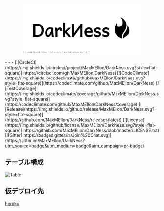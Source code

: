 <p align="center">
  <img src="./public/logo.png">
</p>
- - -
[![CircleCI](https://img.shields.io/circleci/project/MaxMEllon/DarkNess.svg?style=flat-square)](https://circleci.com/gh/MaxMEllon/DarkNess)
[![CodeClimate](https://img.shields.io/codeclimate/github/MaxMEllon/DarkNess.svg?style=flat-square)](https://codeclimate.com/github/MaxMEllon/DarkNess)
[![TestCoverage](https://img.shields.io/codeclimate/coverage/github/MaxMEllon/DarkNess.svg?style=flat-square)](https://codeclimate.com/github/MaxMEllon/DarkNess/coverage)
[![Release](https://img.shields.io/github/release/MaxMEllon/DarkNess.svg?style=flat-square)](https://github.com/MaxMEllon/DarkNess/releases/latest)
[![License](https://img.shields.io/github/license/MaxMEllon/DarkNess.svg?style=flat-square)](https://github.com/MaxMEllon/DarkNess/blob/master/LICENSE.txt)
[![Gitter](https://badges.gitter.im/Join%20Chat.svg)](https://gitter.im/MaxMEllon/DarkNess?utm_source=badge&utm_medium=badge&utm_campaign=pr-badge)

## テーブル構成
![Table](http://plantuml.com:80/plantuml/png/PO-n3i8m34JtV8ML4Qa3QpS6TXRcAhHMQobDeiG5gOX_nxWI17MnuikxizrxLmfS2sPu6W0QMg30yiBPaM-XSAOmIf-4UyGyVAMNCRsQptSChEv5OhfVH70pxl6JlospuYZ62cTYZzN4bLAN74_xYCiKEMh4t_-d7N6B4rQFiaSBJMx07kosgD5QoxgGqLhBEkGD)

## 仮デプロイ先

[heroku](https://enigmatic-oasis-8575.herokuapp.com/)

